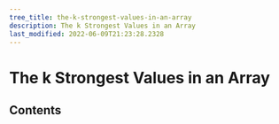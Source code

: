 ```yaml
---
tree_title: the-k-strongest-values-in-an-array
description: The k Strongest Values in an Array
last_modified: 2022-06-09T21:23:28.2328
---
```


# The k Strongest Values in an Array

## Contents
